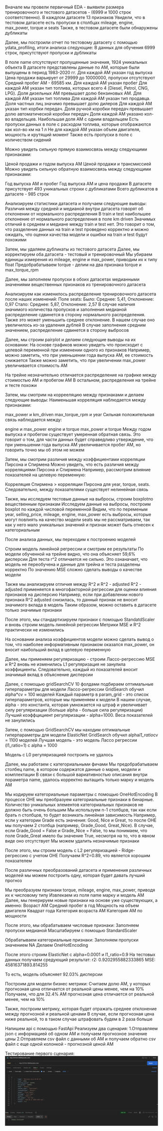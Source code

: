 Вначале мы провели первичный EDA - выявили размера тренировочного и тестового датасетов - (6999 и 1000 строк соответственно). В каждлом датасете 13 
признаков
Увидели, что в тестовом датасете есть пропуски в столбцах mileage, engine, max_power, torque и seats
Также, в тестовом датасете были обнаружены дубликаты

Далее, мы построили отчет по тестовому датасету с помощью ydata_profiling, итоги анализа следующие:
В данных для обучения 6999 строк, присутствуют пропуски и дубликаты

В поле name отсутствуют пропущенные значения, 1924 уникальных объекта
В датасете представлены данные по АМ, которые были выпущены в период 1983-2020 гг. Для каждой АМ указан год выпуска
Цена продажи варьирует от 29999 до 10000000, пропуски отсутствуют
Средний пробег АМ - 69585 км. Для каждой АМ указан пробег
Для каждой АМ указан тип топлива, которых всего 4 (Diesel, Petrol, CNG, LPG). Доля дизельных АМ превышает долю бензиновых АМ. Для каждой АМ указан тип 
топлива
Для каждой АМ указан тип продавца. Доля частных лиц значимо превышает долю дилеров
Для каждой АМ указан тип корбки передач. Доля ручной коробки передач превышает долю автоматической коробки передач
Доля каждой АМ указано кол-во владельцев. Наибольшая доля АМ с одним владельцем
Есть пропуски данных в поле с расходом топлива, которые отображаются как кол-во км на 1 л
Не для каждой АМ указан объем двигателя, мощность и крутящий момент
Также есть пропуски в поле с количеством сидений

Можно увидеть сильную прямую взаимосвязь между следующими признаками:

Ценой продажи и годом выпуска АМ
Ценой продажи и трансмиссией
Можно увидеть сильную обратную взаимосвязь между следующими признаками:

Год выпуска АМ и пробег
Год выпуска АМ и цена продажи
В датасете присутствует 493 уникальных строки с дубликатами
Всего дубликатов в датасете - 985 строк

Анализируем статистики датасета и получаем следующие выводы:
Различия между средней и медианой внутри датасета говорят об отклонении от нормального распределения
В train и test наибольшее отклонение от нормального распределения в поле km driven
Значимых отличий в среднем и медиане между train и test нет. Это говорит о том, что разделение данных на train и test проведено корректно и можно 
ожидать, что оценки качества модели и ошибки на train и test будут похожими

Затем, мы удаляем дубликаты из тестового датасета
Далее, мы корректируем оба датасета - тестовый и тренировочный
Мы убираем единицы измерения из mileage, engine и max_power, приводим их к типу float
Предобрабатываем torque - делим на два признака torque и max_torque_rpm

Далее, мы заполняем пропуски в обоих датасетах медианными значениями вещественных признаков из тренировочного датасета

Анализируем как изменилось распределение тренировочного датасета после наших изменений:
Поле seats:
Было: Среднее: 5,41, Отклонение: 0,97
Стало: Среднее: 5,87, Отклонение: 2,57
В случае наличия значимого количества пропусков и заполнения медианой распределение сдвинется в сторону нормального распределения. Также это может 
уменьшить среднее отклонение. В нашем случае оно увеличилось из-за удаления дублей
В случае заполнения средним значением, распределение сдвинется в сторону выбросов

Далее, мы строим pairplot и делаем следующие выводы на их основании:
На основе графиков можно увидеть что происходит с целевой переменной при изменении одного из признаков
Например, можно заметить, что при уменьшении года выпуска АМ, ее стоимость снижается
Также можно заметить, что при увеличении max_power увеличивается стоимость АМ

На трейне незначительно отличается распределение на графике между стоимостью АМ и пробегом АМ
В остальном, распределения на трейне и тесте похожи

Затем, мы смотрим на коррееляцию между признаками и делаем следующие выводы:
Наименьшая корреляция наблюдается между признаками:

max_power и km_driven
max_torque_rpm и year
Сильная положительная связь наблюдается между:

engine и max_power
engine и torque
max_power и torque
Между годом выпуска и пробегом существует умеренная обратная связь. Это говорит о том, для части данных будет справедливо утверждение, что при 
уменьшении года выпуска АМ увеличивается пробег АМ, но говорить точно мы об этом не можем

Затем, мы смотрим различия между коэффициентами корреляции Пирсона и Спирмена
Можно увидеть, что есть различия между корреляциями Пирсона и Спирмена
Например, рассмотрим влияние показателей на целевую переменную:

Корреляция Спирмена > корреляции Пирсона для year, torque, seats. Следовательно, между показателями существует нелинейная связь

Также, мы исследуем тестовые данные на выбросы, строим boxplotпо вещественным признакам
Исследуем данные на выбросы, построим boxplot по каждой числовой переменной
Видим, что по переменым year, selling_price, mileage, engine, max_power есть выбросы, которые могут повлиять на качество модели
seats мы не рассматриваем, так как у него мало уникальных значений и признак может быть отнесен к категориальным

После анализа данных, мы переходим к построению моделей

Строим модель линейной регрессии и смотрим ее результаты
По модели обученной на трейне видно, что она объясняет 59,6% дисперсии
Для теста r^2 отличается не сильно. Это ознаначает, что модель не переобучена и данные для трейна и теста разделены корректно
По значению MSE сложно сделать выводы о качестве модели

Также мы анализируем отличия между R^2 и R^2 - adjusted
R^2 - adjusted применяется в многофакторной регрессии для оценки влияния признаков на дисперсию
Например, если при добавлении нового признака R^2 adjusted снизилась, то данный признак не вносит значимого вклада в модель
Таким образом, можно оставить в датасете только значимые признаки

После этого, мы стандартизируем признаки с помощью StandatdScaler и вновь строим модель линейной регрессии
Метрики MSE и R^2 практически не изменились

На основании анализа коэффициентов модели можно сделать вывод о том, что наиболее информативным признаком оказался max_power, он вносит наибольший вклад 
в целевую переменную

Далее, мы применяем регуляризацию - строим Лассо-регрессию
MSE и R^2 вновь не изменились
L1 регуляризация не занулила коэффициенты. Следовательно, каждый из показателей вносит значимый вклад в объяснение дисперсии

Далее, с помощью gridSearchCV 10 фолдами подбираем оптимальные гиперпараметры для модели Лассо-регрессии
GridSearch обучил alpha*cv = 100 моделей
Каждый параметр в param_grid - это список гиперпараметров, которые мы применяем к модели
В нашем случае, alpha - это константа, которая умножается на штраф и увеличивает силу регуляризации (больше alpha - больше сила регуляризации)
Лучший коэффцициент регуляризации - alpha=1000. Веса показателей не занулились

Затем, с помощью GridSearchCV мы находим оптимальные гиперпараметры для модели ElasticNet
GridSearch обучил alpha*l1_ratio*cv = 1100 моделей
Лучшая модель - это модель Лассо регрессии (l1_ratio=1) с alpha = 1000

Модель с L0 регуляризацией построить не удалось

Далее, мы работаем с категориальными фичами
Мы предобрабатываем столбец name, в котором содержатся данные о марке, модели и комплектации
В связи с большой вариативностью описания внутри пораметра name, удалось корректно вытащить только марку и модель АМ

Мы кодируем категориальные параметры с помощью OneHotEncoding
В процессе OHE мы преобразуем категориальные признаки в бинарные. Количество уникальных элементов категориальных признаков не должно быть очень большим
Мы используем n-1 столбцов, так как если брать n столбцов, то будет возникать линейная зависимость
Например, если у категории Grade есть значения: Good, Nice и Great, то после OHE мы получаем 2 столбца (например, Grade_Good, Great_Nice). В случае, 
если Grade_Good = False и Grade_Nice = False, то мы понимаем, что поле Grade_Great имело бы значение True, несмотря на то, что в явном виде оно 
отсутствует
Мы можем удалить незначимые признаки

После этого, мы строим модель с L2 регуляризацией - Ridge-регрессию с учетом OHE
Получаем R^2=0.89, что является хорошим показателем

После различных преобразований датасета и применения различных моделей мы можем построить одну, которая будет давать лучший прогноз

Мы преобразуем признаки torque, mileage, engine, max_power, приводя их к числовому типу
Извлекаем из поля name марку и модель АМ
Далее, мы генерируем новые признаки на основе уже существующих, а именно:
Возраст АМ
Средний пробег в год
Мощность на объем двигателя
Квадрат года
Категория возраста АМ
Категория АМ по мощности

После этого, мы обрабатываем числовые признаки:
Заполняем пропуски медианой
Масштабируем с помощью StandardScaler

Обрабатываем категориальные признаки:
Заполняем пропуски значением NA
Делаем OneHotEncoding

После этого строим ElasticNet с alpha=0.0001 и l1_ratio=0.9
На тестовых данных получаем средующий результат:
r2: 0.9202955882333865
MSE: 45816371893.814255

То есть, модель объясняет 92.03% дисперсии

Построим для модели бизнес метрики:
Считаем долю АМ, у которых прогнозная цена отличается от реальной цены менее, чем на 10%
Получаем, что для 32.4% АМ прогнозная цена отличается от реальной менее, чем на 10%

Также, построим метрику, которая будет отражать среднее отклонение между прогнозной и реальной ценами
В случае, если прогнозная цена ниже реальной, то в таком случае штрафовать будем в 2 раза больше

Напишем api с помощью FastApi
Реализуем два сценария:
1.Отправляем json с информацией об одном АМ и получаем прогнозное значение цены
2.Отправляем csv файл с данными об АМ и получаем обратно csv файл с еще одной колонкой - прогнозной ценой АМ

Тестирование первого сценария:
![Alt text](https://github.com/IvanMakhrov/ML_HW1/blob/c96ccb6632e4f98ae811a5ce52c21862ce724fc5/images/predict_item_postman.png?raw=true)
